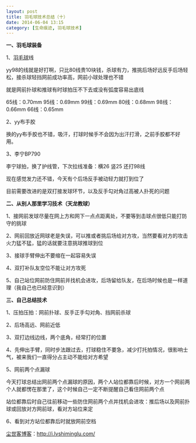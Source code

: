 ```yaml
---
layout: post
title: 羽毛球技术总结（十）
date: 2014-06-04 13:15
category: [生命痕迹, 羽毛球技术]
---
```

<strong>一、羽毛球装备</strong>

1、<a href="http://i.lvshiminglu.com/tag/%e7%be%bd%e6%af%9b%e7%90%83" target="_blank">羽毛球</a>线

yy98的线就是好打啊，只比80线贵10块钱，杀球有力，推挑后场好远反手后场轻松，接杀球轻挡网前成功率高，网前小球处理也不错

就是网前扑球和推球有时球拍压不下去或没有弧度容易出底线

65线：0.70mm
95线：0.69mm
99线：0.69mm
80线：0.68mm
98线：0.66mm
66线：0.65mm

2、yy布手胶

换的yy布手胶也不错，吸汗，打球时候手不会因为出汗打滑，之前手胶都不好用。

3、李宁BP790

李宁球拍，换了护线管，下次拉线准备：横26 竖25 还打98线

现在感觉发力还不错，今天有个后场反手被动轻力就打到位了

目前需要改进的是双打接发球环节，以及反手勾对角过高被人扑死的问题

<strong>二、从别人那里学习技术（天龙教球）</strong>

1、接网前发球尽量在网上方和网下一点点距离处，不要等到击球点很低只能打防守的挑球

2、网前回放近网球老是失误，可以推或者挑后场给对方攻，当然要看对方的攻击火力猛不猛，猛的话就要注意挑球推球到位

3、接球手臂伸出不要缩在一起容易失误

4、双打补队友空位不能让对方攻死

5、自己站位网前防住网前并找机会进攻，后场留给队友，在后场时候也是一样道理（我自己也已经意识到）

<strong>三、自己总结技术</strong>

1、压拍压拍：网前扑球、反手正手勾对角、挡网前杀球

2、后场高远、网前近低

3、双打边线边线，两个底角，经常打的位置

4、先伸出手臂，同时步法跟过去，打球稳住不要急，减少打托拍情况，很影响士气，被来我们一直得分占主动不能给对方希望

5、网前两个点漏球

今天打球总结出网前两个点漏球的原因，两个人站位都靠后时候，对方一个网前两个人就都愣在那里了，这个时候自己一定不断提醒自己看住网前两个点

站位都靠后时自己往前移动一些防住网前两个点并找机会进攻：推后场以及网前扑球或回放对方网前球，看对方站位来定

6、看到对方站位都靠后时就放网前空档

<a href="http://i.lvshiminglu.com/">尘世客博客</a>：<a href="http://i.lvshiminglu.com/">http://i.lvshiminglu.com/</a>

